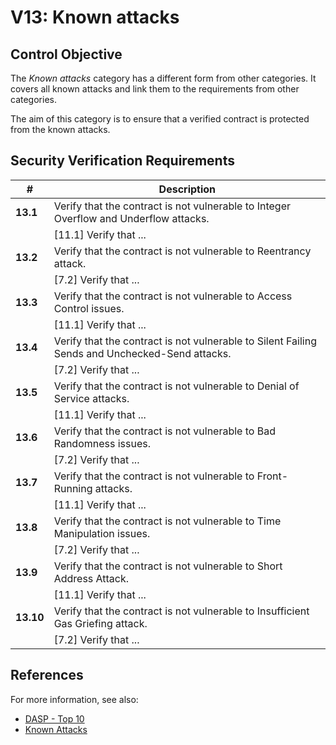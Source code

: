 # V13: Known attacks

## Control Objective

The _Known attacks_ category has a different form from other categories. It covers all known attacks and link them to the requirements from other categories.

The aim of this category is to ensure that a verified contract is protected from the known attacks.

## Security Verification Requirements

| # | Description | 
| --- | --- |
| **13.1** | Verify that the contract is not vulnerable to Integer Overflow and Underflow attacks.
|     | [11.1] Verify that ... |
| **13.2** | Verify that the contract is not vulnerable to Reentrancy attack.
|     | [7.2] Verify that ... |
| **13.3** | Verify that the contract is not vulnerable to Access Control issues.
|     | [11.1] Verify that ... |
| **13.4** | Verify that the contract is not vulnerable to Silent Failing Sends and Unchecked-Send attacks.
|     | [7.2] Verify that ... |
| **13.5** | Verify that the contract is not vulnerable to Denial of Service attacks.
|     | [11.1] Verify that ... |
| **13.6** | Verify that the contract is not vulnerable to Bad Randomness issues.
|     | [7.2] Verify that ... |
| **13.7** | Verify that the contract is not vulnerable to Front-Running attacks.
|     | [11.1] Verify that ... |
| **13.8** | Verify that the contract is not vulnerable to Time Manipulation issues.
|     | [7.2] Verify that ... |
| **13.9** | Verify that the contract is not vulnerable to Short Address Attack.
|     | [11.1] Verify that ... |
| **13.10** | Verify that the contract is not vulnerable to Insufficient Gas Griefing attack.
|     | [7.2] Verify that ... |

## References

For more information, see also:

* [DASP - Top 10](https://dasp.co/)
* [Known Attacks](https://consensys.github.io/smart-contract-best-practices/known_attacks/)
